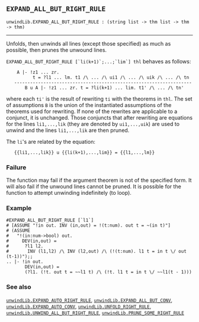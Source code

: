 ## `EXPAND_ALL_BUT_RIGHT_RULE`

``` hol4
unwindLib.EXPAND_ALL_BUT_RIGHT_RULE : (string list -> thm list -> thm -> thm)
```

------------------------------------------------------------------------

Unfolds, then unwinds all lines (except those specified) as much as
possible, then prunes the unwound lines.

`` EXPAND_ALL_BUT_RIGHT_RULE [`li(k+1)`;...;`lim`] thl `` behaves as
follows:

``` hol4
    A |- !z1 ... zr.
          t = ?l1 ... lm. t1 /\ ... /\ ui1 /\ ... /\ uik /\ ... /\ tn
   -------------------------------------------------------------------
       B u A |- !z1 ... zr. t = ?li(k+1) ... lim. t1' /\ ... /\ tn'
```

where each `ti'` is the result of rewriting `ti` with the theorems in
`thl`. The set of assumptions `B` is the union of the instantiated
assumptions of the theorems used for rewriting. If none of the rewrites
are applicable to a conjunct, it is unchanged. Those conjuncts that
after rewriting are equations for the lines `li1,...,lik` (they are
denoted by `ui1,...,uik`) are used to unwind and the lines `li1,...,lik`
are then pruned.

The `li`'s are related by the equation:

``` hol4
   {{li1,...,lik}} u {{li(k+1),...,lim}} = {{l1,...,lm}}
```

### Failure

The function may fail if the argument theorem is not of the specified
form. It will also fail if the unwound lines cannot be pruned. It is
possible for the function to attempt unwinding indefinitely (to loop).

### Example

``` hol4
#EXPAND_ALL_BUT_RIGHT_RULE [`l1`]
# [ASSUME "!in out. INV (in,out) = !(t:num). out t = ~(in t)"]
# (ASSUME
#   "!(in:num->bool) out.
#     DEV(in,out) =
#      ?l1 l2.
#       INV (l1,l2) /\ INV (l2,out) /\ (!(t:num). l1 t = in t \/ out (t-1))");;
.. |- !in out.
       DEV(in,out) =
       (?l1. (!t. out t = ~~l1 t) /\ (!t. l1 t = in t \/ ~~l1(t - 1)))
```

### See also

[`unwindLib.EXPAND_AUTO_RIGHT_RULE`](#unwindLib.EXPAND_AUTO_RIGHT_RULE),
[`unwindLib.EXPAND_ALL_BUT_CONV`](#unwindLib.EXPAND_ALL_BUT_CONV),
[`unwindLib.EXPAND_AUTO_CONV`](#unwindLib.EXPAND_AUTO_CONV),
[`unwindLib.UNFOLD_RIGHT_RULE`](#unwindLib.UNFOLD_RIGHT_RULE),
[`unwindLib.UNWIND_ALL_BUT_RIGHT_RULE`](#unwindLib.UNWIND_ALL_BUT_RIGHT_RULE),
[`unwindLib.PRUNE_SOME_RIGHT_RULE`](#unwindLib.PRUNE_SOME_RIGHT_RULE)
